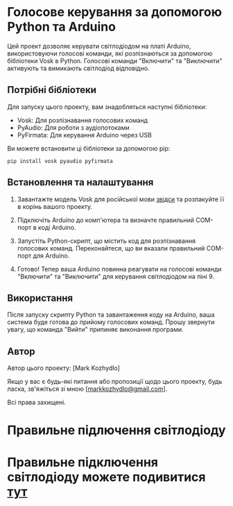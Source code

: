 # Голосове керування за допомогою Python та Arduino

Цей проект дозволяє керувати світлодіодом на платі Arduino, використовуючи голосові команди, які розпізнаються за допомогою бібліотеки Vosk в Python. Голосові команди "Включити" та "Виключити" активують та вимикають світлодіод відповідно.

## Потрібні бібліотеки

Для запуску цього проекту, вам знадобляться наступні бібліотеки:

- Vosk: Для розпізнавання голосових команд
- PyAudio: Для роботи з аудіопотоками
- PyFirmata: Для керування Arduino через USB

Ви можете встановити ці бібліотеки за допомогою pip:

```
pip install vosk pyaudio pyfirmata

```


## Встановлення та налаштування

1. Завантажте модель Vosk для російської мови [звідси](https://alphacephei.com/vosk/models/vosk-model-small-ru-0.22.tar.gz) та розпакуйте її в корінь вашого проекту.

2. Підключіть Arduino до комп'ютера та визначте правильний COM-порт в коді Arduino.

3. Запустіть Python-скрипт, що містить код для розпізнавання голосових команд. Переконайтеся, що ви вказали правильний COM-порт для Arduino.

4. Готово! Тепер ваша Arduino повинна реагувати на голосові команди "Включити" та "Виключити" для керування світлодіодом на піні 9.

## Використання

Після запуску скрипту Python та завантаження коду на Arduino, ваша система буде готова до прийому голосових команд. Прошу звернути увагу, що команда "Вийти" припиняє виконання програми.


## Автор

Автор цього проекту: [Mark Kozhydlo]

Якщо у вас є будь-які питання або пропозиції щодо цього проекту, будь ласка, зв'яжіться зі мною [markkozhydlo@gmail.com].

Всі права захищені.

# Правильне підлючення світлодіоду
# Правильне підключення світлодіоду можете подивитися [тут](https://prnt.sc/-ZcCIseTFU03)

